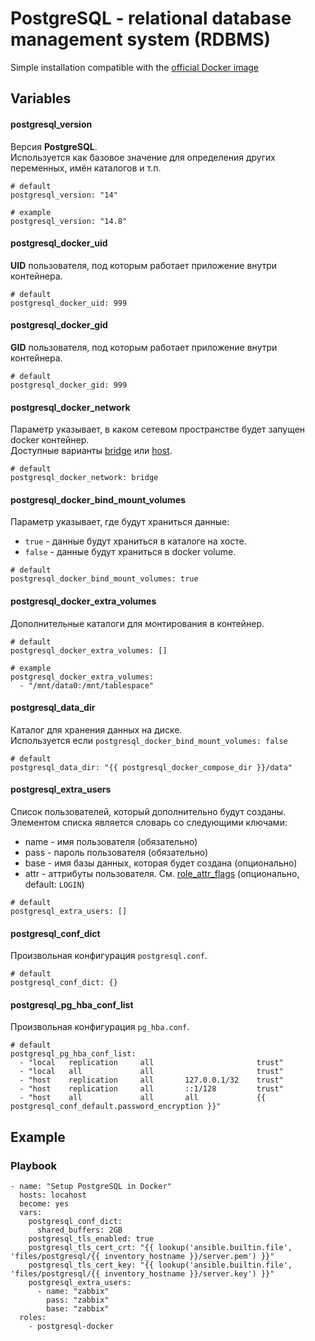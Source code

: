 # PostgreSQL - relational database management system (RDBMS)

Simple installation compatible with the [official Docker image](https://hub.docker.com/_/postgres)


## Variables
#### postgresql_version
Версия **PostgreSQL**.<br/>
Используется как базовое значение для определения других переменных, имён каталогов и т.п.
```
# default
postgresql_version: "14"

# example
postgresql_version: "14.8"
```

#### postgresql_docker_uid
**UID** пользователя, под которым работает приложение внутри контейнера.
```
# default
postgresql_docker_uid: 999
```

#### postgresql_docker_gid
**GID** пользователя, под которым работает приложение внутри контейнера.
```
# default
postgresql_docker_gid: 999
```

#### postgresql_docker_network
Параметр указывает, в каком сетевом пространстве будет запущен docker контейнер.<br/>
Доступные варианты [bridge](https://docs.docker.com/network/drivers/bridge/) или [host](https://docs.docker.com/network/drivers/host/).
```
# default
postgresql_docker_network: bridge
```

#### postgresql_docker_bind_mount_volumes
Параметр указывает, где будут храниться данные:<br/>
* `true` - данные будут храниться в каталоге на хосте.<br/>
* `false` - данные будут храниться в docker volume.
```
# default
postgresql_docker_bind_mount_volumes: true
```

#### postgresql_docker_extra_volumes
Дополнительные каталоги для монтирования в контейнер.
```
# default
postgresql_docker_extra_volumes: []

# example
postgresql_docker_extra_volumes:
  - "/mnt/data0:/mnt/tablespace"
```

#### postgresql_data_dir
Каталог для хранения данных на диске.<br/>
Используется если `postgresql_docker_bind_mount_volumes: false`
```
# default
postgresql_data_dir: "{{ postgresql_docker_compose_dir }}/data"
```

#### postgresql_extra_users
Список пользователей, который дополнительно будут созданы.<br/>
Элементом списка является словарь со следующими ключами:
* name - имя пользователя (обязательно)
* pass - пароль пользователя (обязательно)
* base - имя базы данных, которая будет создана (опционально)
* attr - аттрибуты пользователя. См. [role_attr_flags](https://docs.ansible.com/ansible/latest/collections/community/postgresql/postgresql_user_module.html#parameter-role_attr_flags) (опционально, default: `LOGIN`)

```
# default
postgresql_extra_users: []
```

#### postgresql_conf_dict
Произвольная конфигурация `postgresql.conf`.<br/>
```
# default
postgresql_conf_dict: {}
```

#### postgresql_pg_hba_conf_list
Произвольная конфигурация `pg_hba.conf`.<br/>
```
# default
postgresql_pg_hba_conf_list:
  - "local   replication     all                       trust"
  - "local   all             all                       trust"
  - "host    replication     all       127.0.0.1/32    trust"
  - "host    replication     all       ::1/128         trust"
  - "host    all             all       all             {{ postgresql_conf_default.password_encryption }}"
```


## Example
### Playbook
```
- name: "Setup PostgreSQL in Docker"
  hosts: locahost
  become: yes
  vars:
    postgresql_conf_dict:
      shared_buffers: 2GB
    postgresql_tls_enabled: true
    postgresql_tls_cert_crt: "{{ lookup('ansible.builtin.file', 'files/postgresql/{{ inventory_hostname }}/server.pem') }}"
    postgresql_tls_cert_key: "{{ lookup('ansible.builtin.file', 'files/postgresql/{{ inventory_hostname }}/server.key') }}"
    postgresql_extra_users:
      - name: "zabbix"
        pass: "zabbix"
        base: "zabbix"
  roles:
    - postgresql-docker
```
